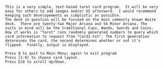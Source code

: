 	This is a very simple, text-based tarot card program.  It will be very easy for others to add images and/or UI afterward.  I would recommend keeping such developements as simplistic as possible.
	The deck in question will be focused on the most commonly known Waite deck.  There are twenty-two Major Arcana and 54 Minor Arcana. The suits in mind will be the traditional Cups, Wands, Swords and Coins.
	How it works is "Tarot" runs randomly generated numbers to query which card information to request from "Cards.txt". The first generation determines the card, the second determines whether or not it's flipped.  Finally, output is displayed.

	Press Q to quit to Main Menu; again to exit program
	Press [1-9] to choose card layout.
	Press E/D to scroll Up/Down.
